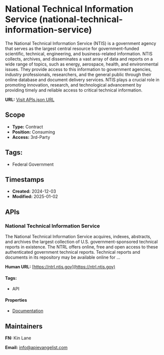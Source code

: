 # National Technical Information Service (national-technical-information-service)
The National Technical Information Service (NTIS) is a government agency that serves as the largest central resource for government-funded scientific, technical, engineering, and business-related information. NTIS collects, archives, and disseminates a vast array of data and reports on a wide range of topics, such as energy, aerospace, health, and environmental issues. They provide access to this information to government agencies, industry professionals, researchers, and the general public through their online database and document delivery services. NTIS plays a crucial role in promoting innovation, research, and technological advancement by providing timely and reliable access to critical technical information.

**URL:** [Visit APIs.json URL](
https://raw.githubusercontent.com/api-evangelist/national-technical-information-service/refs/heads/main/apis.yml)

## Scope

- **Type:** Contract 
- **Position:** Consuming 
- **Access:** 3rd-Party 

## Tags:

 - Federal Government

## Timestamps

- **Created:** 2024-12-03 
- **Modified:** 2025-01-02 

## APIs

### National Technical Information Service

The National Technical Information Service acquires, indexes, abstracts,
and archives the largest collection of U.S. government-sponsored technical
reports in existence. The NTRL offers online, free and open access to
these authenticated government technical reports. Technical reports and
documents in its repository may be available online for ...

**Human URL:** [https://ntrl.ntis.gov](https://ntrl.ntis.gov)


#### Tags:

 - API

#### Properties

- [Documentation](https://ntrl.ntis.gov)

## Maintainers

**FN:** Kin Lane

**Email:** info@apievangelist.com


